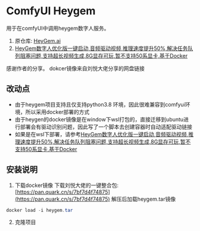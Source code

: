 # ComfyUI Heygem

用于在comfyUI中调用heygem数字人服务。


1. 原仓库: [HeyGem.ai](https://github.com/GuijiAI/HeyGem.ai) 
2. [HeyGem数字人优化版一键启动,音频驱动视频,推理速度提升50%,解决任务队列阻塞问题,支持超长视频生成,8G显存可玩,暂不支持50系显卡,基于Docker
](https://www.bilibili.com/video/BV1kCoxYZEtc/?spm_id_from=333.337.search-card.all.click&vd_source=7c43af1b18f3ab7914df7cc0f093f28f)

感谢作者的分享。
dokcer镜像来自刘悦大佬分享的网盘链接

## 改动点
- 由于heygem项目支持且仅支持python3.8 环境，因此很难兼容到comfyui环境，所以采用docker部署的方式
- 由于heygen的docker镜像是在window下wsl打包的，直接迁移到ubuntu进行部署会有驱动识别问题，因此写了一个脚本去创建容器时自动适配驱动链接
- 如果是在wsl下部署，请参考[HeyGem数字人优化版一键启动,音频驱动视频,推理速度提升50%,解决任务队列阻塞问题,支持超长视频生成,8G显存可玩,暂不支持50系显卡,基于Docker
](https://www.bilibili.com/video/BV1kCoxYZEtc/?spm_id_from=333.337.search-card.all.click&vd_source=7c43af1b18f3ab7914df7cc0f093f28f)

## 安装说明
1. 下载docker镜像
下载刘悦大佬的一键整合包:  [https://pan.quark.cn/s/7bf7d4f74875](https://pan.quark.cn/s/7bf7d4f74875)
解压后加载heygem.tar镜像

```powershell
docker load -i heygem.tar
```
2. 克隆项目
```powershell

```

